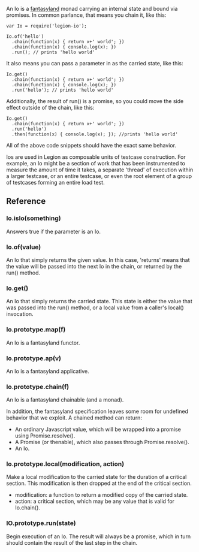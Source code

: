 
An Io is a
[fantasyland](https://github.com/fantasyland/fantasy-land) monad carrying an
internal state and bound via promises. In common parlance, that means you
chain it, like this:

	var Io = require('legion-io');

	Io.of('hello')
	  .chain(function(x) { return x+' world'; })
	  .chain(function(x) { console.log(x); })
	  .run(); // prints 'hello world'

It also means you can pass a parameter in as the carried state, like this:

	Io.get()
	  .chain(function(x) { return x+' world'; })
	  .chain(function(x) { console.log(x); })
	  .run('hello'); // prints 'hello world'

Additionally, the result of run() is a promise, so you could move the side
effect outside of the chain, like this:

	Io.get()
	  .chain(function(x) { return x+' world'; })
	  .run('hello')
	  .then(function(x) { console.log(x); }); //prints 'hello world'

All of the above code snippets should have the exact same behavior.

Ios are used in Legion as composable units of testcase construction.
For example, an Io might be a section of work that has been instrumented
to measure the amount of time it takes, a separate 'thread' of execution
within a larger testcase, or an entire testcase, or even the root element
of a group of testcases forming an entire load test.

Reference
---------

### Io.isIo(something)

Answers true if the parameter is an Io.

### Io.of(value)

An Io that simply returns the given value. In this case, 'returns' means that
the value will be passed into the next Io in the chain, or returned by the
run() method.

### Io.get()

An Io that simply returns the carried state. This state is either the value
that was passed into the run() method, or a local value from a caller's
local() invocation.

### Io.prototype.map(f)

An Io is a fantasyland functor.

### Io.prototype.ap(v)

An Io is a fantasyland applicative.

### Io.prototype.chain(f)

An Io is a fantasyland chainable (and a monad).

In addition, the fantasyland specification leaves some room for undefined
behavior that we exploit. A chained method can return:

* An ordinary Javascript value, which will be wrapped into a promise using
Promise.resolve().
* A Promise (or thenable), which also passes through Promise.resolve().
* An Io.

### Io.prototype.local(modification, action)

Make a local modification to the carried state for the duration of a critical
section. This modification is then dropped at the end of the critical section.

* modification: a function to return a modified copy of the carried state.
* action: a critical section, which may be any value that is valid for
Io.chain().

### IO.prototype.run(state)

Begin execution of an Io. The result will always be a promise, which in turn
should contain the result of the last step in the chain.


